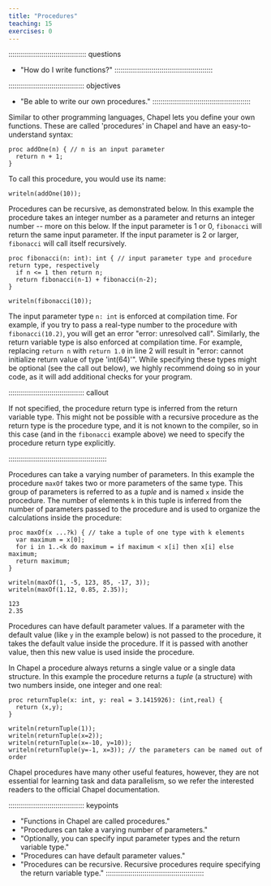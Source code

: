 ```yaml
---
title: "Procedures"
teaching: 15
exercises: 0
---
```


:::::::::::::::::::::::::::::::::::::: questions
- "How do I write functions?"
::::::::::::::::::::::::::::::::::::::::::::::::

::::::::::::::::::::::::::::::::::::: objectives
- "Be able to write our own procedures."
::::::::::::::::::::::::::::::::::::::::::::::::

Similar to other programming languages, Chapel lets you define your own functions. These are called
'procedures' in Chapel and have an easy-to-understand syntax:

```chpl
proc addOne(n) { // n is an input parameter
  return n + 1;
}
```

To call this procedure, you would use its name:

```chpl
writeln(addOne(10));
```

Procedures can be recursive, as demonstrated below. In this example the procedure takes an integer number as a
parameter and returns an integer number -- more on this below. If the input parameter is 1 or 0, `fibonacci`
will return the same input parameter. If the input parameter is 2 or larger, `fibonacci` will call itself
recursively.

```chpl
proc fibonacci(n: int): int { // input parameter type and procedure return type, respectively
  if n <= 1 then return n;
  return fibonacci(n-1) + fibonacci(n-2);
}
```
```chpl
writeln(fibonacci(10));
```

The input parameter type `n: int` is enforced at compilation time. For example, if you try to pass a real-type
number to the procedure with `fibonacci(10.2)`, you will get an error "error: unresolved call". Similarly, the
return variable type is also enforced at compilation time. For example, replacing `return n` with `return 1.0`
in line 2 will result in "error: cannot initialize return value of type 'int(64)'". While specifying these
types might be optional (see the call out below), we highly recommend doing so in your code, as it will add
additional checks for your program.

::::::::::::::::::::::::::::::::::::: callout

If not specified, the procedure return type is inferred from the return variable type. This might not be
possible with a recursive procedure as the return type is the procedure type, and it is not known to the
compiler, so in this case (and in the `fibonacci` example above) we need to specify the procedure return type
explicitly.

::::::::::::::::::::::::::::::::::::::::::::::::

Procedures can take a varying number of parameters. In this example the procedure `maxOf` takes two or more
parameters of the same type. This group of parameters is referred to as a *tuple* and is named `x` inside the
procedure. The number of elements `k` in this tuple is inferred from the number of parameters passed to the
procedure and is used to organize the calculations inside the procedure:

```chpl
proc maxOf(x ...?k) { // take a tuple of one type with k elements
  var maximum = x[0];
  for i in 1..<k do maximum = if maximum < x[i] then x[i] else maximum;
  return maximum;
}
```
```chpl
writeln(maxOf(1, -5, 123, 85, -17, 3));
writeln(maxOf(1.12, 0.85, 2.35));
```
```output
123
2.35
```

Procedures can have default parameter values. If a parameter with the default value (like `y` in the example
below) is not passed to the procedure, it takes the default value inside the procedure. If it is passed with
another value, then this new value is used inside the procedure.

In Chapel a procedure always returns a single value or a single data structure. In this example the procedure
returns a *tuple* (a structure) with two numbers inside, one integer and one real:

```chpl
proc returnTuple(x: int, y: real = 3.1415926): (int,real) {
  return (x,y);
}
```
```chpl
writeln(returnTuple(1));
writeln(returnTuple(x=2));
writeln(returnTuple(x=-10, y=10));
writeln(returnTuple(y=-1, x=3)); // the parameters can be named out of order
```

Chapel procedures have many other useful features, however, they are not essential for learning task and data
parallelism, so we refer the interested readers to the official Chapel documentation.

::::::::::::::::::::::::::::::::::::: keypoints
- "Functions in Chapel are called procedures."
- "Procedures can take a varying number of parameters."
- "Optionally, you can specify input parameter types and the return variable type."
- "Procedures can have default parameter values."
- "Procedures can be recursive. Recursive procedures require specifying the return variable type."
::::::::::::::::::::::::::::::::::::::::::::::::

